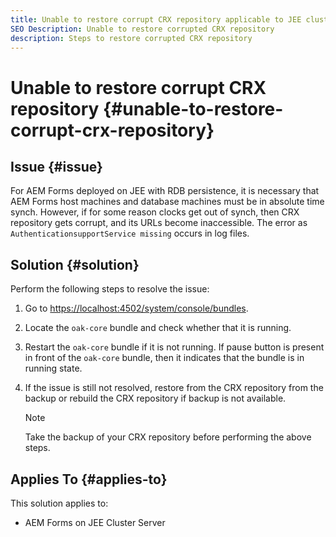 ```yaml
---
title: Unable to restore corrupt CRX repository applicable to JEE cluster server
SEO Description: Unable to restore corrupted CRX repository 
description: Steps to restore corrupted CRX repository 
---
```

# Unable to restore corrupt CRX repository {#unable-to-restore-corrupt-crx-repository}

## Issue {#issue}

For AEM Forms deployed on JEE with RDB persistence, it is necessary that AEM Forms host machines and database machines must be in absolute time synch. However, if for some reason clocks get out of synch, then CRX repository gets corrupt, and its URLs become inaccessible. The error as `AuthenticationsupportService missing` occurs in log files. 

## Solution {#solution}

Perform the following steps to resolve the issue:
1. Go to  [https://localhost:4502/system/console/bundles](http://localhost:4502/system/console/bundles). 

1. Locate the `oak-core` bundle and check whether that it is running. 

1. Restart the `oak-core` bundle if it is not running. If pause button is present in front of the `oak-core` bundle, then it indicates that the bundle is in running state. 

1. If the issue is still not resolved, restore from the CRX repository from the backup or rebuild the CRX repository if backup is not available. 

    >[!NOTE]
    >
    >Take the backup of your CRX repository before performing the above steps.

## Applies To {#applies-to}

This solution applies to:

* AEM Forms on JEE Cluster Server


